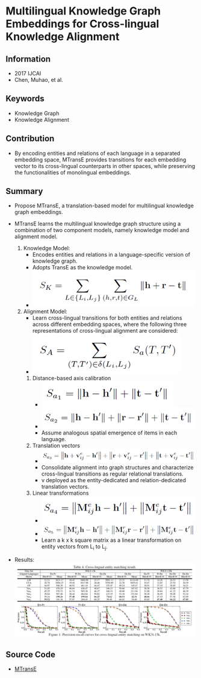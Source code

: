 # Multilingual Knowledge Graph Embeddings for Cross-lingual Knowledge Alignment
## Information
- 2017 IJCAI
- Chen, Muhao, et al.

## Keywords
- Knowledge Graph
- Knowledge Alignment

## Contribution
- By encoding entities and relations of each language in a separated embedding space, MTransE provides transitions for each embedding vector to its cross-lingual counterparts in other spaces, while preserving the functionalities of monolingual embeddings.

## Summary
- Propose MTransE, a translation-based model for multilingual knowledge graph embeddings.
- MTransE learns the multilingual knowledge graph structure using a combination of two component models, namely knowledge model and alignment model.
	1. Knowledge Model:
		- Encodes entities and relations in a language-specific version of knowledge graph.
		- Adopts TransE as the knowledge model.
		- ![TransE Loss Function](pic/Multilingual_Knowledge_Graph_Embeddings_for_Cross-lingual_Knowledge_Alignment_fig1.PNG)
	2. Alignment Model:
		- Learn cross-lingual transitions for both entities and relations across different embedding spaces, where the following three representations of cross-lingual alignment are considered: 
		- ![Alignment Loss Function](pic/Multilingual_Knowledge_Graph_Embeddings_for_Cross-lingual_Knowledge_Alignment_fig2.PNG)
		1. Distance-based axis calibration
			- ![Distance-based Axis Calibration Loss Function1](pic/Multilingual_Knowledge_Graph_Embeddings_for_Cross-lingual_Knowledge_Alignment_fig3.PNG)
			- ![Distance-based Axis Calibration Loss Function2](pic/Multilingual_Knowledge_Graph_Embeddings_for_Cross-lingual_Knowledge_Alignment_fig4.PNG)
			- Assume analogous spatial emergence of items in each language.
		2. Translation vectors
			- ![Translation vectors Loss Function](pic/Multilingual_Knowledge_Graph_Embeddings_for_Cross-lingual_Knowledge_Alignment_fig5.PNG)
			- Consolidate alignment into graph structures and characterize cross-lingual transitions as regular relational translations.
			- v deployed as the entity-dedicated and relation-dedicated translation vectors.
		3. Linear transformations
			- ![Linear transformations Loss Function1](pic/Multilingual_Knowledge_Graph_Embeddings_for_Cross-lingual_Knowledge_Alignment_fig6.PNG)
			- ![Linear transformations Loss Function2](pic/Multilingual_Knowledge_Graph_Embeddings_for_Cross-lingual_Knowledge_Alignment_fig7.PNG)
			- Learn a k x k square matrix as a linear transformation on entity vectors from L<sub>i</sub> to L<sub>j</sub>.

- Results:
	![Results](pic/Multilingual_Knowledge_Graph_Embeddings_for_Cross-lingual_Knowledge_Alignment_fig8.PNG)

## Source Code
- [MTransE](https://github.com/muhaochen/MTransE)